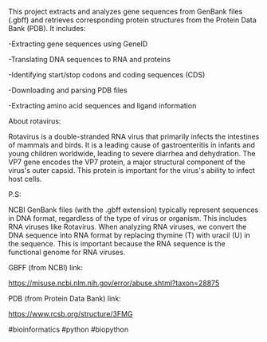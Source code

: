 This project extracts and analyzes gene sequences from GenBank files (.gbff) and retrieves corresponding protein structures from the Protein Data Bank (PDB). It includes:

-Extracting gene sequences using GeneID

-Translating DNA sequences to RNA and proteins

-Identifying start/stop codons and coding sequences (CDS)

-Downloading and parsing PDB files

-Extracting amino acid sequences and ligand information

About rotavirus:

Rotavirus is a double-stranded RNA virus that primarily infects the intestines of mammals and birds. It is a leading cause of gastroenteritis in infants and young children worldwide, leading to severe diarrhea and dehydration. The VP7 gene encodes the VP7 protein, a major structural component of the virus's outer capsid. This protein is important for the virus's ability to infect host cells.

P.S:

NCBI GenBank files (with the .gbff extension) typically represent sequences in DNA format, regardless of the type of virus or organism. This includes RNA viruses like Rotavirus. When analyzing RNA viruses, we convert the DNA sequence into RNA format by replacing thymine (T) with uracil (U) in the sequence. This is important because the RNA sequence is the functional genome for RNA viruses.

GBFF (from NCBI) link:

https://misuse.ncbi.nlm.nih.gov/error/abuse.shtml?taxon=28875

PDB (from Protein Data Bank) link:

https://www.rcsb.org/structure/3FMG

#bioinformatics #python #biopython
